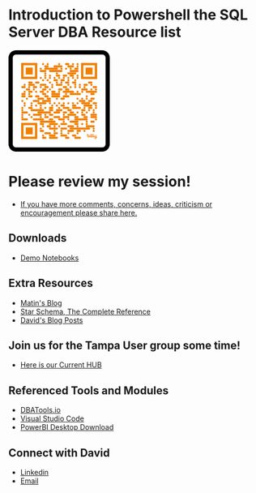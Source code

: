 # Introduction to Powershell the SQL Server DBA Resource list

<img src="./graphics/QR Code.png" alt="QR COde" width="200" height="200"/>


# Please review my session!
- [If you have more comments, concerns, ideas, criticism or encouragement please share here.](https://forms.office.com/r/HQmuRnDQnd)

## Downloads
- [Demo Notebooks](https://github.com/David-Seis/Presentations/tree/main/Intro%20to%20PowerShell%20Automation%20for%20the%20SQL%20Server%20DBA%20(100)/2025-03-07%20-%20SQLSATATL-BI%2BAI-%20Intro%20to%20PS%20Automation%20for%20the%20SQL%20Server%20DBA%20copy/Notebooks)


## Extra Resources
- [Matin's Blog](https://martinschoombee.com/)
- [Star Schema, The Complete Reference](https://www.amazon.com/Schema-Complete-Reference-Christopher-Adamson/dp/0071744320/ref=sr_1_1?crid=507SFYI8LYQE&dib=eyJ2IjoiMSJ9.2M1FhR4SKOOSZWYU54w91Z4uzga7JA44vCmbqWTEr5-QrIxY0FozRx_I4FvPgyaCfdg53DVWAscg8U_f8k0MOYiQnr3qkIF2HGcmvBRt5p4.xHqD6PhZXYEl5BzN_arEoZZP2uV2qK9Eqfnon9cp6xM&dib_tag=se&keywords=star+schema+the+complete+reference&qid=1743613259&sprefix=the+complete+reference+to+the+star+%2Caps%2C113&sr=8-1)
- [David's Blog Posts](https://straightpathsql.com/archives/author/davidseis/)

## Join us for the Tampa User group some time!
- [Here is our Current HUB](https://aka.ms/TFAB)

## Referenced Tools and Modules
- [DBATools.io](https://dbatools.io/commands/)
- [Visual Studio Code](https://code.visualstudio.com/)
- [PowerBI Desktop Download](https://www.microsoft.com/en-us/download/details.aspx?id=58494)

## Connect with David
- [Linkedin](https://www.linkedin.com/in/davidseis/)
- [Email](mailto:david.seis@straightpathsql.com)

